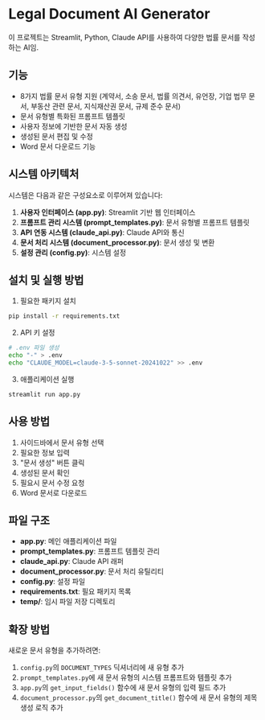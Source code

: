 # Legal Document AI Generator

이 프로젝트는 Streamlit, Python, Claude API를 사용하여
다양한 법률 문서를 작성하는 AI임.

## 기능

- 8가지 법률 문서 유형 지원 
(계약서, 소송 문서, 법률 의견서, 유언장, 기업 법무 문서, 
부동산 관련 문서, 지식재산권 문서, 규제 준수 문서)
- 문서 유형별 특화된 프롬프트 템플릿
- 사용자 정보에 기반한 문서 자동 생성
- 생성된 문서 편집 및 수정
- Word 문서 다운로드 기능

## 시스템 아키텍처

시스템은 다음과 같은 구성요소로 이루어져 있습니다:

1. **사용자 인터페이스 (app.py)**: Streamlit 기반 웹 인터페이스
2. **프롬프트 관리 시스템 (prompt_templates.py)**: 문서 유형별 프롬프트 템플릿
3. **API 연동 시스템 (claude_api.py)**: Claude API와 통신
4. **문서 처리 시스템 (document_processor.py)**: 문서 생성 및 변환
5. **설정 관리 (config.py)**: 시스템 설정

## 설치 및 실행 방법

1. 필요한 패키지 설치
```bash
pip install -r requirements.txt
```

2. API 키 설정
```bash
# .env 파일 생성
echo "-" > .env
echo "CLAUDE_MODEL=claude-3-5-sonnet-20241022" >> .env
```
3. 애플리케이션 실행
```bash
streamlit run app.py
```

## 사용 방법

1. 사이드바에서 문서 유형 선택
2. 필요한 정보 입력
3. "문서 생성" 버튼 클릭
4. 생성된 문서 확인
5. 필요시 문서 수정 요청
6. Word 문서로 다운로드

## 파일 구조

- **app.py**: 메인 애플리케이션 파일
- **prompt_templates.py**: 프롬프트 템플릿 관리
- **claude_api.py**: Claude API 래퍼
- **document_processor.py**: 문서 처리 유틸리티
- **config.py**: 설정 파일
- **requirements.txt**: 필요 패키지 목록
- **temp/**: 임시 파일 저장 디렉토리

## 확장 방법

새로운 문서 유형을 추가하려면:

1. `config.py`의 `DOCUMENT_TYPES` 딕셔너리에 새 유형 추가
2. `prompt_templates.py`에 새 문서 유형의 시스템 프롬프트와 템플릿 추가
3. `app.py`의 `get_input_fields()` 함수에 새 문서 유형의 입력 필드 추가
4. `document_processor.py`의 `get_document_title()` 함수에 새 문서 유형의 제목 생성 로직 추가